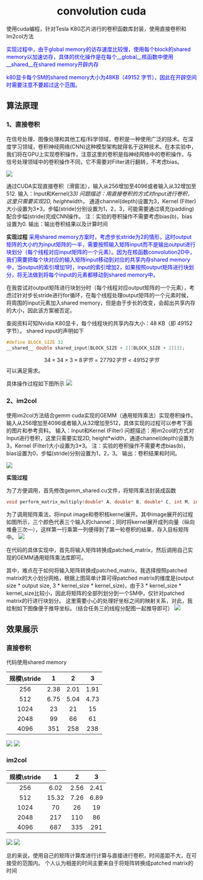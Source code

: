 # <center>convolution cuda

使用cuda编程，针对Tesla K80芯片进行的卷积函数库封装，使用直接卷积和Im2col方法


<font color=blue>实现过程中，由于global memory的访存速度比较慢，使用每个block的shared memory以加速访存，具体的优化操作是在每个__global__核函数中使用__shared__在shared memory开辟内存

k80显卡每个SM的shared memory大小为48KB（49152 字节），因此在开辟空间时需要注意不要超过这个范围。</font>



## 算法原理
 
### 1、直接卷积
在信号处理、图像处理和其他工程/科学领域，卷积是一种使用广泛的技术。在深度学习领域，卷积神经网络(CNN)这种模型架构就得名于这种技术。在本实验中，我们将在GPU上实现卷积操作，注意这里的卷积是指神经网络中的卷积操作，与信号处理领域中的卷积操作不同，它不需要对Filter进行翻转，不考虑bias。

![](img1.png)

通过CUDA实现直接卷积（滑窗法），输入从256增加至4096或者输入从32增加至512.
输入：Input和Kernel(3*3)
问题描述：用直接卷积的方式对Input进行卷积，这里只需要实现2D, height*width，
通道channel(depth)设置为3，Kernel (Filter)大小设置为3*3，步幅(stride)分别设置为1，2，3，可能需要通过填充(padding)配合步幅(stride)完成CNN操作。
注：实验的卷积操作不需要考虑bias(b)，bias设置为0.
输出：输出卷积结果以及计算时间

**实现过程**
<font color=blue>采用shared memory方案时，考虑步长stride为2的情形，这时output矩阵的大小约为input矩阵的一半，需要按照输入矩阵input而不是输出output进行块划分（每个线程对应input矩阵的一个元素）。因为在核函数convolution2D中，我们需要把每个块对应的输入矩阵input移动到对应的共享内存shared memory中，当output的索引增加1时，input的索引增加2，如果按照output矩阵进行块划分，将无法做到将每个input的元素都移动到shared memory中。</font>

在我尝试对output矩阵进行块划分时（每个线程对应output矩阵的一个元素），考虑过针对步长stride进行for循环，在每个线程处理output矩阵的一个元素时候，将周围的input元素加入shared memory，但是由于步长的改变，会超出共享内存的大小，因此该方案被否定。

查阅资料可知Nvidia K80显卡，每个线程块的共享内存大小：48 KB（即 49152 字节）。
shared input的声明如下
```c
#define BLOCK_SIZE 32
__shared__ double shared_input[BLOCK_SIZE + 2][BLOCK_SIZE + 2][3];
```
$$34 \times 34 \times 3 \times 8字节=27792字节 < 49152 字节$$
可以满足需求。

具体操作过程如下图所示
![](img2.png)

### 2、im2col

使用im2col方法结合gemm cuda实现的GEMM（通用矩阵乘法）实现卷积操作。输入从256增加至4096或者输入从32增加至512，具体实现的过程可以参考下面的图片和参考资料。
输入：Input和Kernel (Filter)
问题描述：用im2col的方式对Input进行卷积，这里只需要实现2D, height\*width，通道channel(depth)设置为3，Kernel (Filter)大小设置为3\*3。 注：实验的卷积操作不需要考虑bias(b)，bias设置为0，步幅(stride)分别设置为1，2，3。
输出：卷积结果和时间。

![](img3.png)

**实现过程**

为了方便调用，首先修改gemm_shared.cu文件，将矩阵乘法封装成函数
```c
void perform_matrix_multiply(double* A, double* B, double* C, int M, int N, int K);
```

为了调用矩阵乘法，将input image和卷积核kernel展开。其中image展开的过程如图所示，三个颜色代表三个输入的channel；同时将kernel展开成列向量（纵向堆叠三次—），这样第一行乘第一列便得到了第一轮卷积的结果，存入目标矩阵中。
![](img4.png)

在代码的具体实现中，首先将输入矩阵转换成patched_matrix，然后调用自己实现的GEMM通用矩阵乘法库即可。

其中，难点在于如何将输入矩阵转换成patched_matrix，我选择按照patched matrix的大小划分网格，根据上图简单计算可得patched matrix的维度是(output size \* output size, 3 \* kernel_size \* kernel_size)，由于3 \* kernel_size \* kernel_size比较小，因此将矩阵的全部列划分到一个SM中，仅针对patched matrix的行进行块划分。
这里需要小心的处理好坐标之间的映射关系，对此，我绘制如下图像便于推导坐标。（结合任务三的线程分配图一起推导即可）
![](img5.png)



## 效果展示

### 直接卷积

代码使用shared memory

|规模\stride|1|2|3|
|:---:|:---:|:---:|:---:|
|256|2.38|2.01|1.91|
|512|6.75|5.04|4.73|
|1024|23|21|15|
|2048|99|66|61|
|4096|351|258|238|

![](img6.png)
![](img7.png)

### im2col

|规模\stride|1|2|3|
|:---:|:---:|:---:|:---:|
|256|6.02|2.56|2.41|
|512|15.32|7.26|6.89|
|1024|70|26|19|
|2048|217|110|86|
|4096|687|335|291|

![](img8.png)
![](img9.png)

总的来说，使用自己的矩阵计算库进行计算与直接进行卷积，时间差距不大，在可接受的范围内。
个人认为相差的时间主要来自于将矩阵转换成patched matrix的时间
